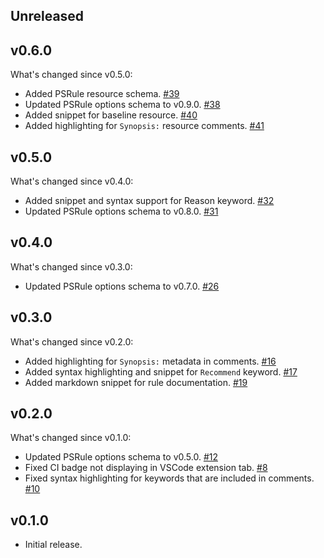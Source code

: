 
## Unreleased

## v0.6.0

What's changed since v0.5.0:

- Added PSRule resource schema. [#39](https://github.com/BernieWhite/PSRule-vscode/issues/39)
- Updated PSRule options schema to v0.9.0. [#38](https://github.com/BernieWhite/PSRule-vscode/issues/38)
- Added snippet for baseline resource. [#40](https://github.com/BernieWhite/PSRule-vscode/issues/40)
- Added highlighting for `Synopsis:` resource comments. [#41](https://github.com/BernieWhite/PSRule-vscode/issues/41)

## v0.5.0

What's changed since v0.4.0:

- Added snippet and syntax support for Reason keyword. [#32](https://github.com/BernieWhite/PSRule-vscode/issues/32)
- Updated PSRule options schema to v0.8.0. [#31](https://github.com/BernieWhite/PSRule-vscode/issues/31)

## v0.4.0

What's changed since v0.3.0:

- Updated PSRule options schema to v0.7.0. [#26](https://github.com/BernieWhite/PSRule-vscode/issues/26)

## v0.3.0

What's changed since v0.2.0:

- Added highlighting for `Synopsis:` metadata in comments. [#16](https://github.com/BernieWhite/PSRule-vscode/issues/16)
- Added syntax highlighting and snippet for `Recommend` keyword. [#17](https://github.com/BernieWhite/PSRule-vscode/issues/17)
- Added markdown snippet for rule documentation. [#19](https://github.com/BernieWhite/PSRule-vscode/issues/19)

## v0.2.0

What's changed since v0.1.0:

- Updated PSRule options schema to v0.5.0. [#12](https://github.com/BernieWhite/PSRule-vscode/issues/12)
- Fixed CI badge not displaying in VSCode extension tab. [#8](https://github.com/BernieWhite/PSRule-vscode/issues/8)
- Fixed syntax highlighting for keywords that are included in comments. [#10](https://github.com/BernieWhite/PSRule-vscode/issues/10)

## v0.1.0

- Initial release.
